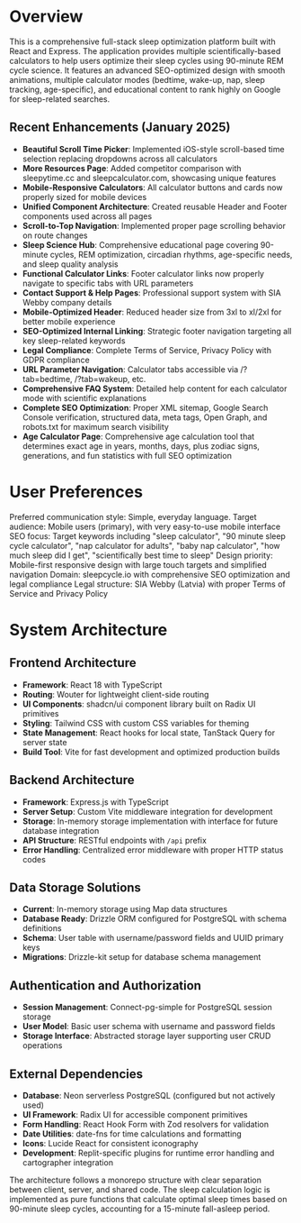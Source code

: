# Overview

This is a comprehensive full-stack sleep optimization platform built with React and Express. The application provides multiple scientifically-based calculators to help users optimize their sleep cycles using 90-minute REM cycle science. It features an advanced SEO-optimized design with smooth animations, multiple calculator modes (bedtime, wake-up, nap, sleep tracking, age-specific), and educational content to rank highly on Google for sleep-related searches.

## Recent Enhancements (January 2025)
- **Beautiful Scroll Time Picker**: Implemented iOS-style scroll-based time selection replacing dropdowns across all calculators
- **More Resources Page**: Added competitor comparison with sleepytime.cc and sleepcalculator.com, showcasing unique features
- **Mobile-Responsive Calculators**: All calculator buttons and cards now properly sized for mobile devices
- **Unified Component Architecture**: Created reusable Header and Footer components used across all pages
- **Scroll-to-Top Navigation**: Implemented proper page scrolling behavior on route changes
- **Sleep Science Hub**: Comprehensive educational page covering 90-minute cycles, REM optimization, circadian rhythms, age-specific needs, and sleep quality analysis
- **Functional Calculator Links**: Footer calculator links now properly navigate to specific tabs with URL parameters
- **Contact Support & Help Pages**: Professional support system with SIA Webby company details
- **Mobile-Optimized Header**: Reduced header size from 3xl to xl/2xl for better mobile experience
- **SEO-Optimized Internal Linking**: Strategic footer navigation targeting all key sleep-related keywords
- **Legal Compliance**: Complete Terms of Service, Privacy Policy with GDPR compliance
- **URL Parameter Navigation**: Calculator tabs accessible via /?tab=bedtime, /?tab=wakeup, etc.
- **Comprehensive FAQ System**: Detailed help content for each calculator mode with scientific explanations
- **Complete SEO Optimization**: Proper XML sitemap, Google Search Console verification, structured data, meta tags, Open Graph, and robots.txt for maximum search visibility
- **Age Calculator Page**: Comprehensive age calculation tool that determines exact age in years, months, days, plus zodiac signs, generations, and fun statistics with full SEO optimization

# User Preferences

Preferred communication style: Simple, everyday language.
Target audience: Mobile users (primary), with very easy-to-use mobile interface
SEO focus: Target keywords including "sleep calculator", "90 minute sleep cycle calculator", "nap calculator for adults", "baby nap calculator", "how much sleep did I get", "scientifically best time to sleep"
Design priority: Mobile-first responsive design with large touch targets and simplified navigation
Domain: sleepcycle.io with comprehensive SEO optimization and legal compliance
Legal structure: SIA Webby (Latvia) with proper Terms of Service and Privacy Policy

# System Architecture

## Frontend Architecture
- **Framework**: React 18 with TypeScript
- **Routing**: Wouter for lightweight client-side routing
- **UI Components**: shadcn/ui component library built on Radix UI primitives
- **Styling**: Tailwind CSS with custom CSS variables for theming
- **State Management**: React hooks for local state, TanStack Query for server state
- **Build Tool**: Vite for fast development and optimized production builds

## Backend Architecture
- **Framework**: Express.js with TypeScript
- **Server Setup**: Custom Vite middleware integration for development
- **Storage**: In-memory storage implementation with interface for future database integration
- **API Structure**: RESTful endpoints with `/api` prefix
- **Error Handling**: Centralized error middleware with proper HTTP status codes

## Data Storage Solutions
- **Current**: In-memory storage using Map data structures
- **Database Ready**: Drizzle ORM configured for PostgreSQL with schema definitions
- **Schema**: User table with username/password fields and UUID primary keys
- **Migrations**: Drizzle-kit setup for database schema management

## Authentication and Authorization
- **Session Management**: Connect-pg-simple for PostgreSQL session storage
- **User Model**: Basic user schema with username and password fields
- **Storage Interface**: Abstracted storage layer supporting user CRUD operations

## External Dependencies
- **Database**: Neon serverless PostgreSQL (configured but not actively used)
- **UI Framework**: Radix UI for accessible component primitives
- **Form Handling**: React Hook Form with Zod resolvers for validation
- **Date Utilities**: date-fns for time calculations and formatting
- **Icons**: Lucide React for consistent iconography
- **Development**: Replit-specific plugins for runtime error handling and cartographer integration

The architecture follows a monorepo structure with clear separation between client, server, and shared code. The sleep calculation logic is implemented as pure functions that calculate optimal sleep times based on 90-minute sleep cycles, accounting for a 15-minute fall-asleep period.